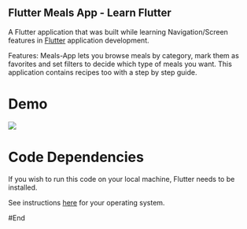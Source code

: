 ## **Flutter Meals App - Learn Flutter**

A Flutter application that was built while learning Navigation/Screen features in [Flutter](https://flutter.dev/ "Flutter") application development. 

Features:
Meals-App lets you browse meals by category, mark them as favorites and set filters to decide which type of meals you want. This application contains recipes too with a step by step guide.


# Demo
![](assets/images/Demo.png)

# Code Dependencies
If you wish to run this code on your local machine, Flutter needs to be installed.

See instructions [here](https://flutter.dev/docs/get-started/install "here") for your operating system.

#End

